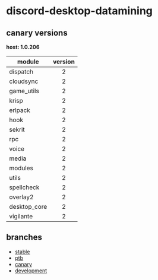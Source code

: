 # discord-desktop-datamining

## canary versions

**host: 1.0.206**

| module | version |
| ------ | :-----: |
| dispatch | 2 |
| cloudsync | 2 |
| game_utils | 2 |
| krisp | 2 |
| erlpack | 2 |
| hook | 2 |
| sekrit | 2 |
| rpc | 2 |
| voice | 2 |
| media | 2 |
| modules | 2 |
| utils | 2 |
| spellcheck | 2 |
| overlay2 | 2 |
| desktop_core | 2 |
| vigilante | 2 |

## branches

- [stable](https://github.com/OpenAsar/discord-desktop-datamining/tree/stable)
- [ptb](https://github.com/OpenAsar/discord-desktop-datamining/tree/ptb)
- [canary](https://github.com/OpenAsar/discord-desktop-datamining/tree/canary)
- [development](https://github.com/OpenAsar/discord-desktop-datamining/tree/development)